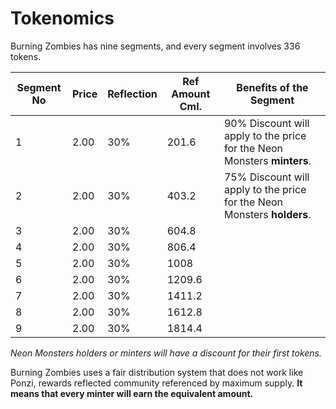 # Tokenomics

Burning Zombies has nine segments, and every segment involves 336 tokens.

| Segment No | Price | Reflection | Ref Amount Cml. | Benefits of the Segment                                                 |
|------------|-------|------------|-----------------|-------------------------------------------------------------------------|
| 1          | 2.00  | 30%        | 201.6           | 90% Discount will apply to the price for the Neon Monsters **minters**. |
| 2          | 2.00  | 30%        | 403.2           | 75% Discount will apply to the price for the Neon Monsters **holders**. |
| 3          | 2.00  | 30%        | 604.8           |                                                                         |
| 4          | 2.00  | 30%        | 806.4           |                                                                         |
| 5          | 2.00  | 30%        | 1008            |                                                                         |
| 6          | 2.00  | 30%        | 1209.6          |                                                                         |
| 7          | 2.00  | 30%        | 1411.2          |                                                                         |
| 8          | 2.00  | 30%        | 1612.8          |                                                                         |
| 9          | 2.00  | 30%        | 1814.4          |                                                                         |

*Neon Monsters holders or minters will have a discount for their first tokens.*

Burning Zombies uses a fair distribution system that does not work like Ponzi, rewards reflected community referenced by maximum supply. **It means that every minter will earn the equivalent amount.**
